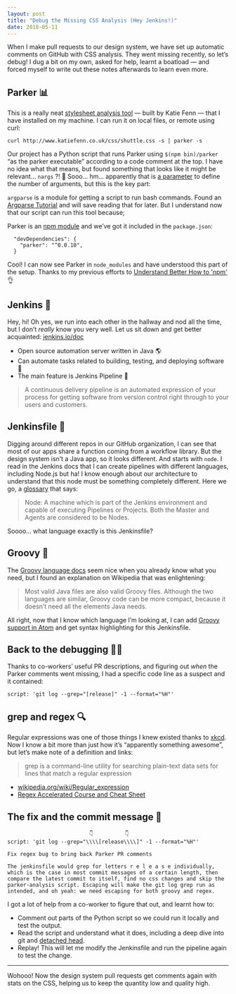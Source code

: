 ```yaml
---
layout: post
title: "Debug the Missing CSS Analysis (Hey Jenkins!)"
date: 2018-05-11
---
```


When I make pull requests to our design system, we have set up automatic comments on GitHub with CSS analysis. They went missing recently, so let’s debug! I dug a bit on my own, asked for help, learnt a boatload — and forced myself to write out these notes afterwards to learn even more.

## Parker 📊

This is a really neat [stylesheet analysis tool](https://github.com/katiefenn/parker/) — built by Katie Fenn — that I have installed on my machine. I can run it on local files, or remote using curl:

```
curl http://www.katiefenn.co.uk/css/shuttle.css -s | parker -s
```

Our project has a Python script that runs Parker using `$(npm bin)/parker` “as the parker executable” according to a code comment at the top. I have no idea what that means, but found something that looks like it might be relevant… `nargs` ?! 🤔 Sooo… hm… apparently that is [a&nbsp;parameter](https://docs.python.org/3/library/argparse.html#the-add-argument-method) to define the number of arguments, but this is the key part:

`argparse` is a module for getting a script to run bash commands. Found an [Argparse Tutorial](https://docs.python.org/3.6/howto/argparse.html) and will save reading that for later. But I understand now that our script can run this tool because;

Parker is an [npm module](https://www.npmjs.com/package/parker) and we’ve got it included in the `package.json`:

```
  "devDependencies": {
    "parker": "^0.0.10",
  }
```

Cool! I can now see Parker in `node_modules` and have understood this part of the setup. Thanks to my previous efforts to [Understand Better How to 'npm'](https://elisabethirgens.github.io/notes/2018/02/npm/) 👌

## Jenkins 👋

Hey, hi! Oh yes, we run into each other in the hallway and nod all the time, but I don’t _really_ know you very well. Let us sit down and get better acquainted: [jenkins.io/doc](https://jenkins.io/doc/)

- Open source automation server written in Java 🌎
- Can automate tasks related to building, testing, and deploying software 🚀
- The main feature is Jenkins Pipeline 🔧

> A continuous delivery pipeline is an automated expression of your process for getting software from version control right through to your users and customers.

## Jenkinsfile 👀

Digging around different repos in our GitHub organization, I can see that most of our apps share a function coming from a workflow library. But the design system isn’t a Java app, so it looks different. And starts with `node`. I read in the Jenkins docs that I can create pipelines with different languages, including Node.js but ha! I know enough about our architecture to understand that this node must be something completely different. Here we go, a [glossary](https://jenkins.io/doc/book/glossary/) that says:

> Node: A machine which is part of the Jenkins environment and capable of executing Pipelines or Projects. Both the Master and Agents are considered to be Nodes.

Soooo… what language exactly is this Jenkinsfile?

## Groovy 🕺

The [Groovy language docs](http://docs.groovy-lang.org/) seem nice when you already know what you need, but I found an explanation on Wikipedia that was enlightening:

> Most valid Java files are also valid Groovy files. Although the two languages are similar, Groovy code can be more compact, because it doesn’t need all the elements Java needs.

All right, now that I know which language I’m looking at, I can add [Groovy support in Atom](https://atom.io/packages/language-groovy) and get syntax highlighting for this Jenkinsfile.

## Back to the debugging 🕵️‍♀️

Thanks to co-workers’ useful PR descriptions, and figuring out _when_ the Parker comments went missing, I had a specific code line as a suspect and it contained:

```
script: 'git log --grep="[release]" -1 --format="%H"'
```

## grep and regex 🔍

Regular expressions was one of those things I knew existed thanks to [xkcd](https://xkcd.com/208/). Now I know a bit more than just how it’s “apparently something awesome”, but let’s make note of a definition and links:

> grep is a command-line utility for searching plain-text data sets for lines that match a regular expression

- [wikipedia.org/wiki/Regular_expression](https://en.wikipedia.org/wiki/Regular_expression)
- [Regex Accelerated Course and Cheat Sheet](http://www.rexegg.com/regex-quickstart.html#ref)

## The fix and the commit message 🐛

```
                          👇          👇
script: 'git log --grep="\\\\[release\\\\]" -1 --format="%H"'

Fix regex bug to bring back Parker PR comments

The jenkinsfile would grep for letters r e l e a s e individually,
which is the case in most commit messages of a certain length, then
compare the latest commit to itself, find no css changes and skip the
parker-analysis script. Escaping will make the git log grep run as
intended, and oh yeah: we need escaping for both groovy and regex.
```

I got a lot of help from a co-worker to figure that out, and learnt how to:

- Comment out parts of the Python script so we could run it locally and test the output.
- Read the script and understand what it does, including a deep dive into git and [detached head](https://www.atlassian.com/git/tutorials/using-branches/git-checkout).
- Replay! This will let me modify the Jenkinsfile and run the pipeline again to test the change.

---

Wohooo! Now the design system pull requests get comments again with stats on the CSS, helping us to keep the quantity low and quality high.
